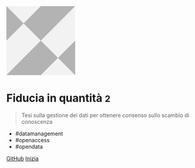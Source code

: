 ![logo](assets/icons/lc_logo.svg)

# Fiducia in quantità <small>2</small>

> Tesi sulla gestione dei dati per ottenere consenso sullo scambio di conoscenza

- #datamanagement
- #openaccess
- #opendata

[GitHub](https://github.com/DATAPORNme/fiducia)
[Inizia](#intro)
